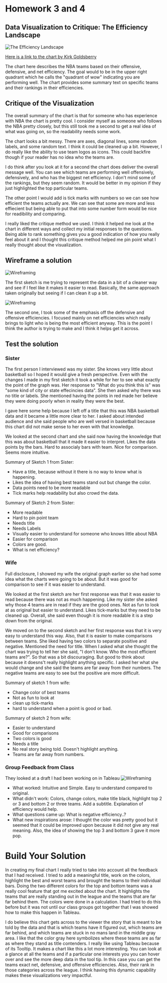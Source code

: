 # Homework 3 and 4

## Data Visualization to Critique: The Efficiency Landscape
![The Efficiency Landscape](PotentialUseChart.PNG)

[Here is a link to the chart by Kirk Goldsberry](https://twitter.com/kirkgoldsberry/status/1487061768593711109?cxt=HHwWioC9wZezjaMpAAAA)

The chart here describes the NBA teams based on their offensive, defensive, and net efficiency. The goal would to be in the 
upper right quadrant which he calls the "quadrant of wow" indicating you are performing well. The chart provides some
summary text on specific teams and their rankings in their efficiencies. 

## Critique of the Visualization
The overall summary of the chart is that for someone who has experience with NBA the chart 
is pretty cool. I consider myself as someone who follows the NBA pretty closely, but this 
still took me a second to get a real idea of what was going on, so the readability needs some
work. 

The chart looks a bit messy. There are axes, diagonal lines, some random labels, and some
random text. I think it could be cleaned up a bit. However, I do really like the ability 
to use team logos as icons. This could backfire though if your reader has no idea who the
teams are. 

I do think after you look at it for a second the chart does deliver the overall message 
well. You can see which teams are performing well offensively, defensively, and who has
the biggest net efficiency. I don't mind some of the rankings, but they seem random. It 
would be better in my opinion if they just highlighted the top particular teams. 

The other point I would add is tick marks with numbers so we can see how efficient the 
teams actually are. We can see that some are more and less effiecient but being able to
put that into some number form would be nice for readibility and comparing. 

I really liked the critique method we used. I think it helped me look at the chart in different ways and collect my initial responses to the questions. 
Being able to rank something gives you a good indication of how you really feel about it and I thought this critique method helped me pin point what I
really thought about the visualization.

## Wireframe a solution
![Wireframing](chart1sketch.jpg)

The first sketch is me trying to represent the data in a bit of a cleaner way and see if
I feel like it makes it easier to read. Basically, the same approach taken originally but
seeing if I can clean it up a bit. 

![Wireframing](chart2sketch.jpg)

The second one, I took some of the emphasis off the defensive and offensive efficiencies. 
I focused mainly on net efficiencies which really brings to light who is being the most 
efficient anyway. This is the point I think the author is trying to make and I think it 
helps get it across. 

## Test the solution
### Sister
The first person I interviewed was my sister. She knows very little about basketball so I 
hoped it would give a fresh perspective. Even with the changes I made in my first sketch
it took a while for her to see what exactly the point of the graph was. Her response to 
"What do you think this is" was "some kind of city or state effecincies data". She then
asked why there was no title or labels. She mentioned having the points in red made her
believe they were doing poorly when in reality they were the best. 

I gave here some help because I left off a title that this was NBA basketball data and 
it became a little more clear to her. I asked about intended audience and she said people
who are well versed in basketball because this chart did not make sense to her even with
that knowledge. 

We looked at the second chart and she said now having the knowledge that this was about 
basketball that it made it easier to interpret. Likes the data points by the bars. Hard
to associaly bars with team. Nice for comparison. Seems more intuitive. 

Summary of Sketch 1 from Sister: 
- Have a title, because without it there is no way to know what is happening. 
- Likes the idea of having best teams stand out but change the color. 
- Data points need to be more readable
- Tick marks help readability but also crowd the data. 

Summary of Sketch 2 from Sister:
- More readable
- Hard to pin point team
- Needs title
- Needs Labels
- Visually easier to understand for someone who knows little about NBA
- Easier for comparison
- Colors are good.
- What is net efficiency?

### Wife
Full disclosure, I showed my wife the original graph earlier so she had some idea what
the charts were going to be about. But it was good for comparison to see if it was easier
to understand. 

We looked at the first sketch are her first response was that it was easier to read because
there was not as much happening. Like my sister she asked why those 4 teams are in read if 
they are the good ones. Not as fun to look at as original but easier to understand. Likes
tick-marks but they need to be cleaned up. Overall, she said even though it is more readable
it is a step down from the original. 

We moved on to the second sketch and her first response was that it is very easy to understand 
this way. Also, that it is easier to make comparisons between teams. She liked having two colors
to separate positive and negative. Mentioned the need for title. When I asked what she thought the
chart was trying to tell her she said, "I don't know. Who the most efficient teams are?". So that 
was a bit discouraging. But good to think about because it doesns't really highlight anything specific. 
I asked her what she would change and she said the teams are far away from their numbers. The negative
teams are easy to see but the positive are more difficult. 

Summary of sketch 1 from wife: 
- Change color of best teams
- Not as fun to look at
- clean up tick-marks
- hard to understand when a point is good or bad. 

Summary of sketch 2 from wife: 
- Easier to understand
- Good for comparisons
- Two colors is good
- Needs a title
- No real story being told. Doesn't highlight anything.
- Teams are far away from numbers. 

### Group Feedback from Class
They looked at a draft I had been working on in Tableau
![Wireframing](DraftChart.PNG)
- What worked: Intuitive and Simple. Easy to understand compared to original. 
- What didn't work: Colors, change colors, make title black, highlight
  top 2 or 3 and bottom 2 or three teams. Add a subtitle. Explanation of efficiency would help. 
- What questions came up: What is negative efficiency..?
- What new inspirations arose: I thought the color was pretty good but it seemed that it could be improved upon because it did not give any real meaning. Also, the idea of showing the top 3 and bottom 3 gave it more pop.

# Build Your Solution
In creating my final chart I really tried to take into account all the feedback that I had received. I tried to add a meaningful title, work on the colors, highlight the best and worst teams and brought the teams to their individual bars. Doing the two different colors for the top and bottom teams was a really cool feature that got me excited about the chart. It highlights the teams that are really standing out in the league and the teams that are far far behind them. The colors were done in a calculation. I had tried to do this before but it was not until our class groups got together that I was showed how to make this happen in Tableau. 

I do believe this chart gets across to the viewer the story that is meant to be told by the data and that is which teams have it figured out, which teams are far behind, and which teams are stuck in no mans land in the middle gray area. I like that the color gray here symbolizes where these teams are as far as where they stand as title contenders. I really like using Tableau because of its Tooltip. It makes a chart like this a lot more interesting. You can look at a glance at all the teams and if a particular one interests you you can hover over and see the more deep data in the tool tip. In this case you can get the teams exact net, defensive, and offensive efficiencies. Also, their rank in those categories across the league. I think having this dynamic capability makes these visualizations very impactful.

<div class='tableauPlaceholder' id='viz1644289774380' style='position: relative'>
  <object class='tableauViz'  style='display:none;'><param name='host_url' value='https%3A%2F%2Fpublic.tableau.com%2F' />
  <param name='embed_code_version' value='3' />
  <param name='site_root' value='' />
  <param name='name' value='Homework34_16442895089470&#47;Final' />
  <param name='tabs' value='no' />
  <param name='toolbar' value='yes' />
  <param name='animate_transition' value='yes' />
  <param name='display_static_image' value='yes' />
  <param name='display_spinner' value='yes' />
  <param name='display_overlay' value='yes' />
  <param name='display_count' value='yes' />
  <param name='language' value='en-US' />
  <param name='filter' value='publish=yes' />
  </object></div>
  <script type='text/javascript'>                    var divElement = document.getElementById('viz1644289774380');
  var vizElement = divElement.getElementsByTagName('object')[0];
  vizElement.style.width='100%';
  vizElement.style.height=(divElement.offsetWidth*0.75)+'px'; 
  var scriptElement = document.createElement('script');
  scriptElement.src = 'https://public.tableau.com/javascripts/api/viz_v1.js';
  vizElement.parentNode.insertBefore(scriptElement, vizElement);
</script>
